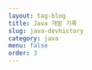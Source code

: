 ```yaml
---
layout: tag-blog
title: Java 개발 기록
slug: java-devhistory
category: java
menu: false
order: 3
---
```

